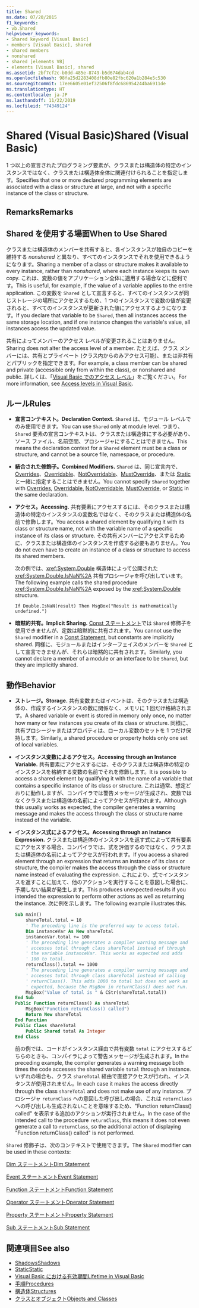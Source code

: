 ```yaml
---
title: Shared
ms.date: 07/20/2015
f1_keywords:
- vb.Shared
helpviewer_keywords:
- Shared keyword [Visual Basic]
- members [Visual Basic], shared
- shared members
- nonshared
- shared [elements VB]
- elements [Visual Basic], shared
ms.assetid: 2bf7cf2c-b0dd-485e-8749-b5d674dab4cd
ms.openlocfilehash: 98fa25d2283408dfb80e82fbc620a1b284e5c530
ms.sourcegitcommit: 17ee6605e01ef32506f8fdc686954244ba6911de
ms.translationtype: HT
ms.contentlocale: ja-JP
ms.lasthandoff: 11/22/2019
ms.locfileid: "74349124"
---
```

# <a name="shared-visual-basic"></a><span data-ttu-id="65d17-102">Shared (Visual Basic)</span><span class="sxs-lookup"><span data-stu-id="65d17-102">Shared (Visual Basic)</span></span>
<span data-ttu-id="65d17-103">1 つ以上の宣言されたプログラミング要素が、クラスまたは構造体の特定のインスタンスではなく、クラスまたは構造体全体に関連付けられることを指定します。</span><span class="sxs-lookup"><span data-stu-id="65d17-103">Specifies that one or more declared programming elements are associated with a class or structure at large, and not with a specific instance of the class or structure.</span></span>  
  
## <a name="remarks"></a><span data-ttu-id="65d17-104">Remarks</span><span class="sxs-lookup"><span data-stu-id="65d17-104">Remarks</span></span>  
  
## <a name="when-to-use-shared"></a><span data-ttu-id="65d17-105">Shared を使用する場面</span><span class="sxs-lookup"><span data-stu-id="65d17-105">When to Use Shared</span></span>  
 <span data-ttu-id="65d17-106">クラスまたは構造体のメンバーを共有すると、各インスタンスが独自のコピーを維持する *nonshared* と異なり、すべてのインスタンスでそれを使用できるようになります。</span><span class="sxs-lookup"><span data-stu-id="65d17-106">Sharing a member of a class or structure makes it available to every instance, rather than *nonshared*, where each instance keeps its own copy.</span></span> <span data-ttu-id="65d17-107">これは、変数の値をアプリケーション全体に適用する場合などに便利です。</span><span class="sxs-lookup"><span data-stu-id="65d17-107">This is useful, for example, if the value of a variable applies to the entire application.</span></span> <span data-ttu-id="65d17-108">この変数を `Shared` として宣言すると、すべてのインスタンスが同じストレージの場所にアクセスするため、1 つのインスタンスで変数の値が変更されると、すべてのインスタンスが更新された値にアクセスするようになります。</span><span class="sxs-lookup"><span data-stu-id="65d17-108">If you declare that variable to be `Shared`, then all instances access the same storage location, and if one instance changes the variable's value, all instances access the updated value.</span></span>  
  
 <span data-ttu-id="65d17-109">共有によってメンバーのアクセス レベルが変更されることはありません。</span><span class="sxs-lookup"><span data-stu-id="65d17-109">Sharing does not alter the access level of a member.</span></span> <span data-ttu-id="65d17-110">たとえば、クラス メンバーには、共有とプライベート (クラス内からのみアクセス可能)、または非共有とパブリックを指定できます。</span><span class="sxs-lookup"><span data-stu-id="65d17-110">For example, a class member can be shared and private (accessible only from within the class), or nonshared and public.</span></span> <span data-ttu-id="65d17-111">詳しくは、「[Visual Basic でのアクセス レベル](../../../visual-basic/programming-guide/language-features/declared-elements/access-levels.md)」をご覧ください。</span><span class="sxs-lookup"><span data-stu-id="65d17-111">For more information, see [Access levels in Visual Basic](../../../visual-basic/programming-guide/language-features/declared-elements/access-levels.md).</span></span>  
  
## <a name="rules"></a><span data-ttu-id="65d17-112">ルール</span><span class="sxs-lookup"><span data-stu-id="65d17-112">Rules</span></span>  
  
- <span data-ttu-id="65d17-113">**宣言コンテキスト。**</span><span class="sxs-lookup"><span data-stu-id="65d17-113">**Declaration Context.**</span></span> <span data-ttu-id="65d17-114">`Shared` は、モジュール レベルでのみ使用できます。</span><span class="sxs-lookup"><span data-stu-id="65d17-114">You can use `Shared` only at module level.</span></span> <span data-ttu-id="65d17-115">つまり、`Shared` 要素の宣言コンテキストは、クラスまたは構造体にする必要があり、ソース ファイル、名前空間、プロシージャにすることはできません。</span><span class="sxs-lookup"><span data-stu-id="65d17-115">This means the declaration context for a `Shared` element must be a class or structure, and cannot be a source file, namespace, or procedure.</span></span>  
  
- <span data-ttu-id="65d17-116">**結合された修飾子。**</span><span class="sxs-lookup"><span data-stu-id="65d17-116">**Combined Modifiers.**</span></span> <span data-ttu-id="65d17-117">`Shared` は、同じ宣言内で、[Overrides](../../../visual-basic/language-reference/modifiers/overrides.md)、[Overridable](../../../visual-basic/language-reference/modifiers/overridable.md)、[NotOverridable](../../../visual-basic/language-reference/modifiers/notoverridable.md)、[MustOverride](../../../visual-basic/language-reference/modifiers/mustoverride.md)、または [Static](../../../visual-basic/language-reference/modifiers/static.md) と一緒に指定することはできません。</span><span class="sxs-lookup"><span data-stu-id="65d17-117">You cannot specify `Shared` together with [Overrides](../../../visual-basic/language-reference/modifiers/overrides.md), [Overridable](../../../visual-basic/language-reference/modifiers/overridable.md), [NotOverridable](../../../visual-basic/language-reference/modifiers/notoverridable.md), [MustOverride](../../../visual-basic/language-reference/modifiers/mustoverride.md), or [Static](../../../visual-basic/language-reference/modifiers/static.md) in the same declaration.</span></span>  
  
- <span data-ttu-id="65d17-118">**アクセス。**</span><span class="sxs-lookup"><span data-stu-id="65d17-118">**Accessing.**</span></span> <span data-ttu-id="65d17-119">共有要素にアクセスするには、そのクラスまたは構造体の特定のインスタンスの変数名ではなく、そのクラスまたは構造体の名前で修飾します。</span><span class="sxs-lookup"><span data-stu-id="65d17-119">You access a shared element by qualifying it with its class or structure name, not with the variable name of a specific instance of its class or structure.</span></span> <span data-ttu-id="65d17-120">その共有メンバーにアクセスするために、クラスまたは構造体のインスタンスを作成する必要もありません。</span><span class="sxs-lookup"><span data-stu-id="65d17-120">You do not even have to create an instance of a class or structure to access its shared members.</span></span>  
  
     <span data-ttu-id="65d17-121">次の例では、<xref:System.Double> 構造体によって公開された <xref:System.Double.IsNaN%2A> 共有プロシージャを呼び出しています。</span><span class="sxs-lookup"><span data-stu-id="65d17-121">The following example calls the shared procedure <xref:System.Double.IsNaN%2A> exposed by the <xref:System.Double> structure.</span></span>  
  
     `If Double.IsNaN(result) Then MsgBox("Result is mathematically undefined.")`  
  
- <span data-ttu-id="65d17-122">**暗黙的共有。**</span><span class="sxs-lookup"><span data-stu-id="65d17-122">**Implicit Sharing.**</span></span> <span data-ttu-id="65d17-123">[Const ステートメント](../../../visual-basic/language-reference/statements/const-statement.md)では `Shared` 修飾子を使用できませんが、定数は暗黙的に共有されます。</span><span class="sxs-lookup"><span data-stu-id="65d17-123">You cannot use the `Shared` modifier in a [Const Statement](../../../visual-basic/language-reference/statements/const-statement.md), but constants are implicitly shared.</span></span> <span data-ttu-id="65d17-124">同様に、モジュールまたはインターフェイスのメンバーを `Shared` として宣言できませんが、それらは暗黙的に共有されます。</span><span class="sxs-lookup"><span data-stu-id="65d17-124">Similarly, you cannot declare a member of a module or an interface to be `Shared`, but they are implicitly shared.</span></span>  
  
## <a name="behavior"></a><span data-ttu-id="65d17-125">動作</span><span class="sxs-lookup"><span data-stu-id="65d17-125">Behavior</span></span>  
  
- <span data-ttu-id="65d17-126">**ストレージ。**</span><span class="sxs-lookup"><span data-stu-id="65d17-126">**Storage.**</span></span> <span data-ttu-id="65d17-127">共有変数またはイベントは、そのクラスまたは構造体の、作成するインスタンスの数に関係なく、メモリに 1 回だけ格納されます。</span><span class="sxs-lookup"><span data-stu-id="65d17-127">A shared variable or event is stored in memory only once, no matter how many or few instances you create of its class or structure.</span></span> <span data-ttu-id="65d17-128">同様に、共有プロシージャまたはプロパティは、ローカル変数のセットを 1 つだけ保持します。</span><span class="sxs-lookup"><span data-stu-id="65d17-128">Similarly, a shared procedure or property holds only one set of local variables.</span></span>  
  
- <span data-ttu-id="65d17-129">**インスタンス変数によるアクセス。**</span><span class="sxs-lookup"><span data-stu-id="65d17-129">**Accessing through an Instance Variable.**</span></span> <span data-ttu-id="65d17-130">共有要素にアクセスするには、そのクラスまたは構造体の特定のインスタンスを格納する変数の名前でそれを修飾します。</span><span class="sxs-lookup"><span data-stu-id="65d17-130">It is possible to access a shared element by qualifying it with the name of a variable that contains a specific instance of its class or structure.</span></span> <span data-ttu-id="65d17-131">これは通常、想定どおりに動作しますが、コンパイラでは警告メッセージが生成され、変数ではなくクラスまたは構造体の名前によってアクセスが行われます。</span><span class="sxs-lookup"><span data-stu-id="65d17-131">Although this usually works as expected, the compiler generates a warning message and makes the access through the class or structure name instead of the variable.</span></span>  
  
- <span data-ttu-id="65d17-132">**インスタンス式によるアクセス。**</span><span class="sxs-lookup"><span data-stu-id="65d17-132">**Accessing through an Instance Expression.**</span></span> <span data-ttu-id="65d17-133">クラスまたは構造体のインスタンスを返す式によって共有要素にアクセスする場合、コンパイラでは、式を評価するのではなく、クラスまたは構造体の名前によってアクセスが行われます。</span><span class="sxs-lookup"><span data-stu-id="65d17-133">If you access a shared element through an expression that returns an instance of its class or structure, the compiler makes the access through the class or structure name instead of evaluating the expression.</span></span> <span data-ttu-id="65d17-134">これにより、式でインスタンスを返すことに加えて、他のアクションを実行することを意図した場合に、予期しない結果が発生します。</span><span class="sxs-lookup"><span data-stu-id="65d17-134">This produces unexpected results if you intended the expression to perform other actions as well as returning the instance.</span></span> <span data-ttu-id="65d17-135">次に例を示します。</span><span class="sxs-lookup"><span data-stu-id="65d17-135">The following example illustrates this.</span></span>  
  
    ```vb
    Sub main()  
        shareTotal.total = 10  
        ' The preceding line is the preferred way to access total.  
        Dim instanceVar As New shareTotal  
        instanceVar.total += 100  
        ' The preceding line generates a compiler warning message and  
        ' accesses total through class shareTotal instead of through  
        ' the variable instanceVar. This works as expected and adds  
        ' 100 to total.  
        returnClass().total += 1000  
        ' The preceding line generates a compiler warning message and  
        ' accesses total through class shareTotal instead of calling  
        ' returnClass(). This adds 1000 to total but does not work as  
        ' expected, because the MsgBox in returnClass() does not run.  
        MsgBox("Value of total is " & CStr(shareTotal.total))  
    End Sub  
    Public Function returnClass() As shareTotal  
        MsgBox("Function returnClass() called")  
        Return New shareTotal  
    End Function  
    Public Class shareTotal  
        Public Shared total As Integer  
    End Class  
    ```  
  
     <span data-ttu-id="65d17-136">前の例では、コードがインスタンス経由で共有変数 `total` にアクセスするどちらのときも、コンパイラによって警告メッセージが生成されます。</span><span class="sxs-lookup"><span data-stu-id="65d17-136">In the preceding example, the compiler generates a warning message both times the code accesses the shared variable `total` through an instance.</span></span> <span data-ttu-id="65d17-137">いずれの場合も、クラス `shareTotal` 経由で直接アクセスが行われ、インスタンスが使用されません。</span><span class="sxs-lookup"><span data-stu-id="65d17-137">In each case it makes the access directly through the class `shareTotal` and does not make use of any instance.</span></span> <span data-ttu-id="65d17-138">プロシージャ `returnClass` への意図した呼び出しの場合、これは `returnClass` への呼び出しも生成されないことを意味するため、"Function returnClass() called" を表示する追加のアクションが実行されません。</span><span class="sxs-lookup"><span data-stu-id="65d17-138">In the case of the intended call to the procedure `returnClass`, this means it does not even generate a call to `returnClass`, so the additional action of displaying "Function returnClass() called" is not performed.</span></span>  
  
 <span data-ttu-id="65d17-139">`Shared` 修飾子は、次のコンテキストで使用できます。</span><span class="sxs-lookup"><span data-stu-id="65d17-139">The `Shared` modifier can be used in these contexts:</span></span>  
  
 [<span data-ttu-id="65d17-140">Dim ステートメント</span><span class="sxs-lookup"><span data-stu-id="65d17-140">Dim Statement</span></span>](../../../visual-basic/language-reference/statements/dim-statement.md)  
  
 [<span data-ttu-id="65d17-141">Event ステートメント</span><span class="sxs-lookup"><span data-stu-id="65d17-141">Event Statement</span></span>](../../../visual-basic/language-reference/statements/event-statement.md)  
  
 [<span data-ttu-id="65d17-142">Function ステートメント</span><span class="sxs-lookup"><span data-stu-id="65d17-142">Function Statement</span></span>](../../../visual-basic/language-reference/statements/function-statement.md)  
  
 [<span data-ttu-id="65d17-143">Operator ステートメント</span><span class="sxs-lookup"><span data-stu-id="65d17-143">Operator Statement</span></span>](../../../visual-basic/language-reference/statements/operator-statement.md)  
  
 [<span data-ttu-id="65d17-144">Property ステートメント</span><span class="sxs-lookup"><span data-stu-id="65d17-144">Property Statement</span></span>](../../../visual-basic/language-reference/statements/property-statement.md)  
  
 [<span data-ttu-id="65d17-145">Sub ステートメント</span><span class="sxs-lookup"><span data-stu-id="65d17-145">Sub Statement</span></span>](../../../visual-basic/language-reference/statements/sub-statement.md)  
  
## <a name="see-also"></a><span data-ttu-id="65d17-146">関連項目</span><span class="sxs-lookup"><span data-stu-id="65d17-146">See also</span></span>

- [<span data-ttu-id="65d17-147">Shadows</span><span class="sxs-lookup"><span data-stu-id="65d17-147">Shadows</span></span>](../../../visual-basic/language-reference/modifiers/shadows.md)
- [<span data-ttu-id="65d17-148">Static</span><span class="sxs-lookup"><span data-stu-id="65d17-148">Static</span></span>](../../../visual-basic/language-reference/modifiers/static.md)
- [<span data-ttu-id="65d17-149">Visual Basic における有効期間</span><span class="sxs-lookup"><span data-stu-id="65d17-149">Lifetime in Visual Basic</span></span>](../../../visual-basic/programming-guide/language-features/declared-elements/lifetime.md)
- [<span data-ttu-id="65d17-150">手順</span><span class="sxs-lookup"><span data-stu-id="65d17-150">Procedures</span></span>](../../../visual-basic/programming-guide/language-features/procedures/index.md)
- [<span data-ttu-id="65d17-151">構造体</span><span class="sxs-lookup"><span data-stu-id="65d17-151">Structures</span></span>](../../../visual-basic/programming-guide/language-features/data-types/structures.md)
- [<span data-ttu-id="65d17-152">クラスとオブジェクト</span><span class="sxs-lookup"><span data-stu-id="65d17-152">Objects and Classes</span></span>](../../../visual-basic/programming-guide/language-features/objects-and-classes/index.md)

